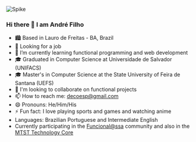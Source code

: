 ![Spike](https://user-images.githubusercontent.com/20960544/156263022-6bbfa564-bd2a-49b5-bfe4-e282870fc665.gif)





### Hi there 👋 I am André Filho

- 🏙️  Based in Lauro de Freitas - BA, Brazil
- 🔭 Looking for a job
- 🌱 I’m currently learning functional programming and web development
- 🎓 Graduated in Computer Science at Universidade de Salvador (UNIFACS)
- 🎓 Master's in Computer Science at the State University of Feira de Santana (UEFS)
- 👯 I'm looking to collaborate on functional projects
- 📫 How to reach me: decoesp@gmail.com
- 😄 Pronouns: He/Him/His
- ⚡ Fun fact: I love playing sports and games and watching anime
- Languages: Brazilian Portuguese and Intermediate English
- Currently participating in the [Funcional@ssa](https://github.com/funcional-ssa/) community and also in the [MTST Technology Core](https://github.com/tecMTST)

<!--
**decoesp/decoesp** is a ✨ _special_ ✨ repository because its `README.md` (this file) appears on your GitHub profile.

Here are some ideas to get you started:

- 🔭 I’m currently working on 
- 🌱 I’m currently learning ...
- 👯 I’m looking to collaborate on ...
- 🤔 I’m looking for help with ...
- 💬 Ask me about ...
- 📫 How to reach me: ...
- 😄 Pronouns: ...
- ⚡ Fun fact: ...
-->
